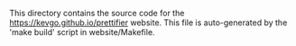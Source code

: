 This directory contains the source code for the https://kevgo.github.io/prettifier website.
This file is auto-generated by the 'make build' script in website/Makefile.

